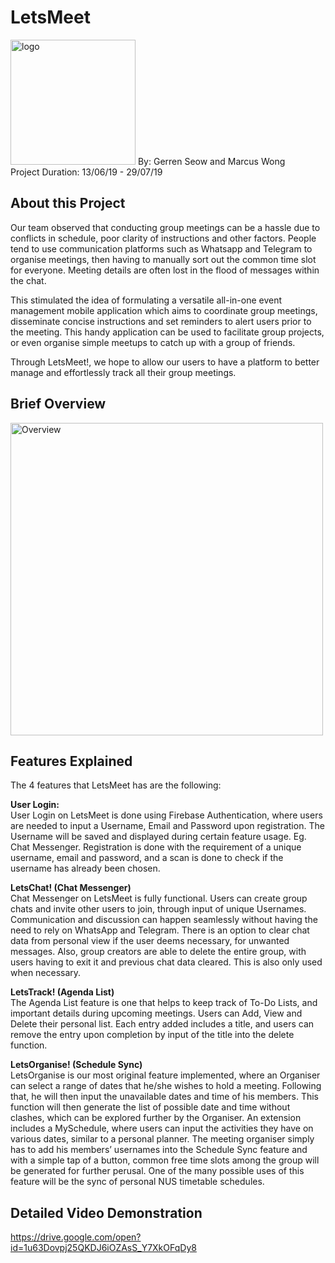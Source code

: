 # LetsMeet

<img width="200" alt="logo" src="https://user-images.githubusercontent.com/50544486/71904034-55aab280-31a0-11ea-849e-646df6428430.png">
By: Gerren Seow and Marcus Wong <br />
Project Duration: 13/06/19 - 29/07/19

## About this Project
Our team observed that conducting group meetings can be a hassle due to conflicts in schedule, poor clarity of instructions and other factors. People tend to use communication platforms such as Whatsapp and Telegram to organise meetings, then having to manually sort out the common time slot for everyone. Meeting details are often lost in the flood of messages within the chat.

This stimulated the idea of formulating a versatile all-in-one event management mobile application which aims to coordinate group meetings, disseminate concise instructions and set reminders to alert users prior to the meeting. This handy application can be used to facilitate group projects, or even organise simple meetups to catch up with a group of friends.  

Through LetsMeet!, we hope to allow our users to have a platform to better manage and effortlessly track all their group meetings. 

## Brief Overview

<img width="500" alt="Overview" src="https://user-images.githubusercontent.com/50544486/71904423-03b65c80-31a1-11ea-9e31-12e88ad16ccd.png">

## Features Explained
The 4 features that LetsMeet has are the following:<br />

**User Login:**<br />
User Login on LetsMeet is done using Firebase Authentication, where users are needed to input a Username, Email and Password upon registration. The Username will be saved and displayed during certain feature usage. Eg. Chat Messenger. Registration is done with the requirement of a unique username, email and password, and a scan is done to check if the username has already been chosen.

**LetsChat! (Chat Messenger)**<br />
Chat Messenger on LetsMeet is fully functional. Users can create group chats and invite other users to join, through input of unique Usernames. Communication and discussion can happen seamlessly without having the need to rely on WhatsApp and Telegram. 
There is an option to clear chat data from personal view if the user deems necessary, for unwanted messages. Also, group creators are able to delete the entire group, with users having to exit it and previous chat data cleared. This is also only used when necessary.

**LetsTrack! (Agenda List)**<br />
The Agenda List feature is one that helps to keep track of To-Do Lists, and important details during upcoming meetings. Users can Add, View and Delete their personal list. Each entry added includes a title, and users can remove the entry upon completion by input of the title into the delete function.

**LetsOrganise! (Schedule Sync)**<br />
LetsOrganise is our most original feature implemented, where an Organiser can select a range of dates that he/she wishes to hold a meeting. Following that, he will then input the unavailable dates and time of his members. This function will then generate the list of possible date and time without clashes, which can be explored further by the Organiser.
An extension includes a MySchedule, where users can input the activities they have on various dates, similar to a personal planner. The meeting organiser simply has to add his members’ usernames into the Schedule Sync feature and with a simple tap of a button, common free time slots among the group will be generated for further perusal. One of the many possible uses of this feature will be the sync of personal NUS timetable schedules.

## Detailed Video Demonstration
https://drive.google.com/open?id=1u63Dovpj25QKDJ6iOZAsS_Y7XkOFqDy8
